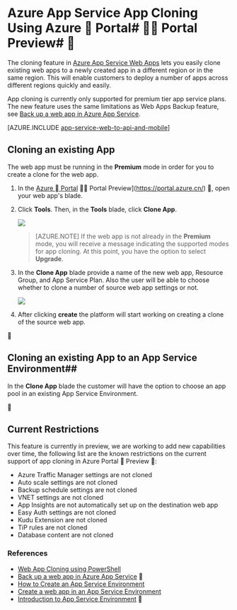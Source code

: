 <properties
	pageTitle="Web App Cloning using Azure Portal"
	description="Learn how to clone your Web Apps to new Web Apps using Azure Portal."
	services="app-service\web"
	documentationCenter=""
	authors="ahmedelnably"
	manager="stefsch"
	editor=""/>

<tags
	ms.service="app-service-web"
	ms.workload="web"
	ms.tgt_pltfrm="na"
	ms.devlang="na"
	ms.topic="article"
	ms.date="03/08/2016"
	wacn.date=""
	ms.author="ahmedelnably"/>

# Azure App Service App Cloning Using Azure  Portal#  Portal Preview# 

The cloning feature in [Azure App Service Web Apps](/documentation/articles/app-service-changes-existing-services/) lets you easily clone existing web apps to a newly created app in a different region or in the same region. This will enable customers to deploy a number of apps across different regions quickly and easily.

App cloning is currently only supported for premium tier app service plans. The new feature uses the same limitations as Web Apps Backup feature, see [Back up a web app in Azure App Service](/documentation/articles/web-sites-backup/).

[AZURE.INCLUDE [app-service-web-to-api-and-mobile](../../includes/app-service-web-to-api-and-mobile.md)] 


## Cloning an existing App ##

The web app must be running in the **Premium** mode in order for you to create a clone for the web app.

1. In the [Azure  Portal](https://portal.azure.cn/)  Portal Preview](https://portal.azure.cn/) , open your web app's blade.
2. Click **Tools**. Then, in the **Tools** blade, click **Clone App**.

	![][1]

	> [AZURE.NOTE]
	> If the web app is not already in the **Premium** mode, you will receive a message indicating the supported modes for app cloning. At this point, you have the option to select **Upgrade**.
	
3. In the **Clone App** blade provide a name of the new web app, Resource Group, and App Service Plan. Also the user will be able to choose whether to clone a number of source web app settings or not.

	![][2]

4. After clicking **create** the platform will start working on creating a clone of the source web app.


## Cloning an existing App to an App Service Environment##

In the **Clone App** blade the customer will have the option to choose an app pool in an existing App Service Environment.


## Current Restrictions ##

This feature is currently in preview, we are working to add new capabilities over time, the following list are the known restrictions on the current support of app cloning in Azure Portal  Preview :

- Azure Traffic Manager settings are not cloned
- Auto scale settings are not cloned
- Backup schedule settings are not cloned
- VNET settings are not cloned
- App Insights are not automatically set up on the destination web app
- Easy Auth settings are not cloned
- Kudu Extension are not cloned
- TiP rules are not cloned
- Database content are not cloned


### References ###
- [Web App Cloning using PowerShell](/documentation/articles/app-service-web-app-cloning/)
- [Back up a web app in Azure App Service](/documentation/articles/web-sites-backup/)

- [How to Create an App Service Environment](/documentation/articles/app-service-web-how-to-create-an-app-service-environment/)
- [Create a web app in an App Service Environment](/documentation/articles/app-service-web-how-to-create-a-web-app-in-an-ase/)
- [Introduction to App Service Environment](/documentation/articles/app-service-app-service-environment-intro/)


<!--Image references-->
[1]: ./media/app-service-web-app-cloning-portal/CloningBlade.png
[2]: ./media/app-service-web-app-cloning-portal/CloneSettings.png